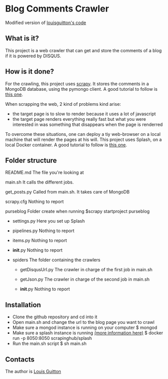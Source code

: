 Blog Comments Crawler
=====================

Modified version of [louisguitton's code](https://github.com/louisguitton/disqus-crawler)

What is it?
-----------
This project is a web crawler that can get and store the comments of a blog
if it is powered by DISQUS.

How is it done?
---------------

For the crawling, this project uses [scrapy](http://scrapy.org/).
It stores the comments in a MongoDB database, using the pymongo client.
A good tutorial to follow is [this one](https://realpython.com/blog/python/web-scraping-with-scrapy-and-mongodb/).

When scrapping the web, 2 kind of problems kind arise:
- the target page is to slow to render because it uses a lot of javascript
- the target page renders everything really fast but what you were interested in was something that disappears when the page is renderred

To overcome these situations, one can deploy a tiy web-browser on a local machine
that will render the pages at his will.
This project uses Splash, on a local Docker container.
A good tutorial to follow is [this one](http://blog.scrapinghub.com/2015/03/02/handling-javascript-in-scrapy-with-splash/).

Folder structure
--------------

README.md                   The file you're looking at

main.sh                     It calls the different jobs.

get_posts.py                Called from main.sh. It takes care of MongoDB

scrapy.cfg                  Nothing to report

purseblog                   Folder create when running $scrapy startproject purseblog

* settings.py               Here you set up Splash

* pipelines.py              Nothing to report

* items.py                  Nothing to report

* __init__.py               Nothing to report


* spiders                   The folder containing the crawlers

  * getDisqusUrl.py         The crawler in charge of the first job in main.sh

  * getJson.py              The crawler in charge of the second job in main.sh

  * __init__.py             Nothing to report


Installation
------------

- Clone the github repository and cd into it
- Open main.sh and change the url to the blog page you want to crawl
- Make sure a mongod instance is running on your computer
$ mongod
- Make sure a splash instance is running [(more information here)](https://github.com/scrapinghub/scrapy-splash)
$ docker run -p 8050:8050 scrapinghub/splash
- Run the main.sh script
$ sh main.sh

Contacts
--------

The author is [Louis Guitton](http://louisguitton.github.io)
